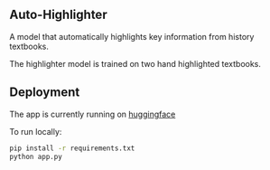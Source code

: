 ## Auto-Highlighter

A model that automatically highlights key information from history textbooks.

The highlighter model is trained on two hand highlighted textbooks. 

## Deployment

The app is currently running on [huggingface](https://huggingface.co/spaces/ymcmy/highlighter_demo)

To run locally: 

```sh
pip install -r requirements.txt
python app.py
```

